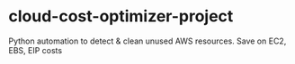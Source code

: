 # cloud-cost-optimizer-project
Python automation to detect &amp; clean unused AWS resources. Save on EC2, EBS, EIP costs
